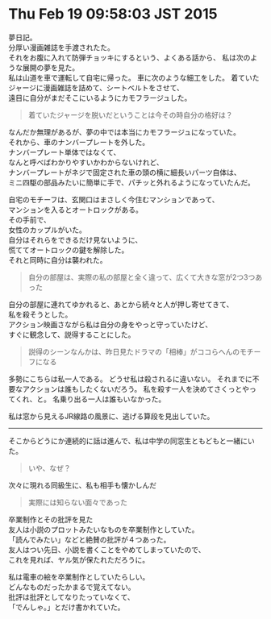 Thu Feb 19 09:58:03 JST 2015
===

夢日記。  
分厚い漫画雑誌を手渡されたた。  
それをお腹に入れて防弾チョッキにするという、よくある話から、
私は次のような展開の夢を見た。  
私は山道を車で運転して自宅に帰った。
車に次のような細工をした。
着ていたジャージに漫画雑誌を詰めて、シートベルトをさせて、  
遠目に自分がまだそこにいるようにカモフラージュした。  

> 着ていたジャージを脱いだということは今その時自分の格好は？

なんだか無理があるが、夢の中では本当にカモフラージュになっていた。  
それから、車のナンバープレートを外した。  
ナンバープレート単体ではなくて、  
なんと呼べばわかりやすいかわからないけれど、  
ナンバープレートがネジで固定された車の頭の横に細長いパーツ自体は、  
ミニ四駆の部品みたいに簡単に手で、パチッと外れるようになっていたんだ。

自宅のモチーフは、玄関口はまさしく今住むマンションであって、  
マンションを入るとオートロックがある。  
その手前で、  
女性のカップルがいた。  
自分はそれらをできるだけ見ないように、  
慌ててオートロックの鍵を解除した。  
それと同時に自分は襲われた。  

> 自分の部屋は、実際の私の部屋と全く違って、広くて大きな窓が2つ3つあった

自分の部屋に連れてゆかれると、あとから続々と人が押し寄せてきて、  
私を殺そうとした。  
アクション映画さながら私は自分の身をやっと守っていたけど、  
すぐに観念して、説得することにした。  

> 説得のシーンなんかは、昨日見たドラマの「相棒」がココらへんのモチーフになる

多勢にこちらは私一人である。
どうせ私は殺されるに違いない。
それまでに不要なアクションは誰もしたくないだろう。
私を殺す一人を決めてさくっとやってくれ、と。
名乗り出る一人は誰もいなかった。

私は窓から見えるJR線路の風景に、逃げる算段を見出していた。

---

そこからどうにか連続的に話は進んで、私は中学の同窓生ともどもと一緒にいた。

> いや、なぜ？

次々に現れる同級生に、私も相手も懐かしんだ  

> 実際には知らない面々であった

卒業制作とその批評を見た  
友人は小説のプロットみたいなものを卒業制作としていた。  
「読んでみたい」などと絶賛の批評が４つあった。  
友人はつい先日、小説を書くことをやめてしまっていたので、  
これを見れば、ヤル気が保たれただろうに。  

私は電車の絵を卒業制作としていたらしい。  
どんなものだったかまるで覚えてない。  
批評は批評としてなりたっていなくて、  
「でんしゃ。」とだけ書かれていた。

